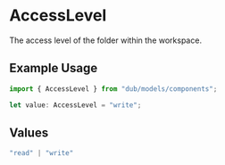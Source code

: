# AccessLevel

The access level of the folder within the workspace.

## Example Usage

```typescript
import { AccessLevel } from "dub/models/components";

let value: AccessLevel = "write";
```

## Values

```typescript
"read" | "write"
```
